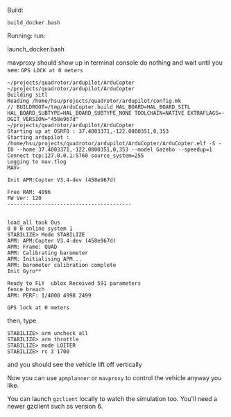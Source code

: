 

Build:

    build_docker.bash

Running:
run:

   launch_docker.bash

mavproxy should show up in terminal console
do nothing and wait until you see: `GPS LOCK at 0 meters`

    ~/projects/quadrotor/ardupilot/ArduCopter ~/projects/quadrotor/ardupilot/ArduCopter
    Building sitl
    Reading /home/hsu/projects/quadrotor/ardupilot/config.mk
    // BUILDROOT=/tmp/ArduCopter.build HAL_BOARD=HAL_BOARD_SITL HAL_BOARD_SUBTYPE=HAL_BOARD_SUBTYPE_NONE TOOLCHAIN=NATIVE EXTRAFLAGS=-DGIT_VERSION="458e967d"
    ~/projects/quadrotor/ardupilot/ArduCopter
    Starting up at OSRF0 : 37.4003371,-122.0800351,0,353
    Starting ardupilot : /home/hsu/projects/quadrotor/ardupilot/ArduCopter/ArduCopter.elf -S -I0 --home 37.4003371,-122.0800351,0,353 --model Gazebo --speedup=1
    Connect tcp:127.0.0.1:5760 source_system=255
    Logging to mav.tlog
    MAV>

    Init APM:Copter V3.4-dev (458e967d)

    Free RAM: 4096
    FW Ver: 120
    ----------------------------------------


    load_all took 0us
    0 0 0 online system 1
    STABILIZE> Mode STABILIZE
    APM: APM:Copter V3.4-dev (458e967d)
    APM: Frame: QUAD
    APM: Calibrating barometer
    APM: Initialising APM...
    APM: barometer calibration complete
    Init Gyro**

    Ready to FLY  ublox Received 591 parameters
    fence breach
    APM: PERF: 1/4000 4998 2499

    GPS lock at 0 meters

then, type

    STABILIZE> arm uncheck all
    STABILIZE> arm throttle
    STABILIZE> mode LOITER
    STABILIZE> rc 3 1700

and you should see the vehicle lift off vertically

Now you can use `apmplanner` or `mavproxy` to control the vehicle anyway you like.

You can launch `gzclient` locally to watch the simulation too. You'll need a newer gzclient such as version 6. 
